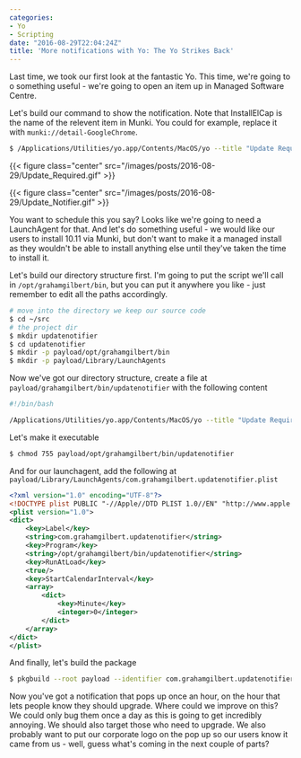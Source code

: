 ```yaml
---
categories:
- Yo
- Scripting
date: "2016-08-29T22:04:24Z"
title: 'More notifications with Yo: The Yo Strikes Back'
---
```

Last time, we took our first look at the fantastic Yo. This time, we're going to o something useful - we're going to open an item up in Managed Software Centre.

Let's build our command to show the notification. Note that InstallElCap is the name of the relevent item in Munki. You could for example, replace it with `munki://detail-GoogleChrome`.

``` bash
$ /Applications/Utilities/yo.app/Contents/MacOS/yo --title "Update Required" --info "Your operating system is out of date. Please upgrade ASAP." --action-btn "More Info" --action-path "munki://detail-InstallElCap"
```

{{< figure class="center" src="/images/posts/2016-08-29/Update_Required.gif" >}}
<!--more-->
{{< figure class="center" src="/images/posts/2016-08-29/Update_Notifier.gif" >}}

You want to schedule this you say? Looks like we're going to need a LaunchAgent for that. And let's do something useful - we would like our users to install 10.11 via Munki, but don't want to make it a managed install as they wouldn't be able to install anything else until they've taken the time to install it.

Let's build our directory structure first. I'm going to put the script we'll call in `/opt/grahamgilbert/bin`, but you can put it anywhere you like - just remember to edit all the paths accordingly.

``` bash
# move into the directory we keep our source code
$ cd ~/src
# the project dir
$ mkdir updatenotifier
$ cd updatenotifier
$ mkdir -p payload/opt/grahamgilbert/bin
$ mkdir -p payload/Library/LaunchAgents
```

Now we've got our directory structure, create a file at `payload/grahamgilbert/bin/updatenotifier` with the following content

``` bash payload/grahamgilbert/bin/updatenotifier
#!/bin/bash

/Applications/Utilities/yo.app/Contents/MacOS/yo --title "Update Required" --info "Your operating system is out of date. Please upgrade ASAP." --action-btn "More Info" --action-path "munki://detail-InstallElCap"
```

Let's make it executable

``` bash
$ chmod 755 payload/opt/grahamgilbert/bin/updatenotifier
```

And for our launchagent, add the following at `payload/Library/LaunchAgents/com.grahamgilbert.updatenotifier.plist`

``` xml payload/Library/LaunchAgents/com.grahamgilbert.updatenotifier.plist
<?xml version="1.0" encoding="UTF-8"?>
<!DOCTYPE plist PUBLIC "-//Apple//DTD PLIST 1.0//EN" "http://www.apple.com/DTDs/PropertyList-1.0.dtd">
<plist version="1.0">
<dict>
    <key>Label</key>
    <string>com.grahamgilbert.updatenotifier</string>
    <key>Program</key>
    <string>/opt/grahamgilbert/bin/updatenotifier</string>
    <key>RunAtLoad</key>
    <true/>
    <key>StartCalendarInterval</key>
    <array>
        <dict>
            <key>Minute</key>
            <integer>0</integer>
        </dict>
    </array>
</dict>
</plist>
```

And finally, let's build the package

``` bash
$ pkgbuild --root payload --identifier com.grahamgilbert.updatenotifier --version 1.0.0 ~/Desktop/UpdateNotifier.pkg
```

Now you've got a notification that pops up once an hour, on the hour that lets people know they should upgrade. Where could we improve on this? We could only bug them once a day as this is going to get incredibly annoying. We should also target those who need to upgrade. We also probably want to put our corporate logo on the pop up so our users know it came from us - well, guess what's coming in the next couple of parts?
